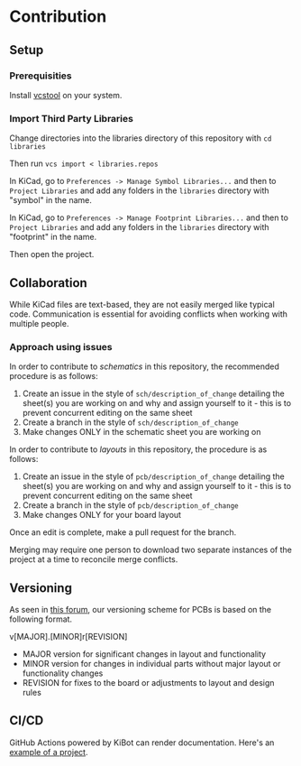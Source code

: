 # Contribution

## Setup

### Prerequisities

Install [vcstool](https://github.com/dirk-thomas/vcstool) on your system.


### Import Third Party Libraries

Change directories into the libraries directory of this repository with `cd libraries`

Then run `vcs import < libraries.repos`

In KiCad, go to `Preferences -> Manage Symbol Libraries...` and then to `Project Libraries` and add any folders in the `libraries` directory with "symbol" in the name.

In KiCad, go to `Preferences -> Manage Footprint Libraries...` and then to `Project Libraries` and add any folders in the `libraries` directory with "footprint" in the name.

Then open the project.

## Collaboration

While KiCad files are text-based, they are not easily merged like typical code. Communication is essential for avoiding conflicts when working with multiple people.

### Approach using issues

In order to contribute to *schematics* in this repository, the recommended procedure is as follows:
1. Create an issue in the style of `sch/description_of_change` detailing the sheet(s) you are working on and why and assign yourself to it - this is to prevent concurrent editing on the same sheet
2. Create a branch in the style of `sch/description_of_change` 
3. Make changes ONLY in the schematic sheet you are working on

In order to contribute to *layouts* in this repository, the procedure is as follows:
1. Create an issue in the style of `pcb/description_of_change` detailing the sheet(s) you are working on and why and assign yourself to it - this is to prevent concurrent editing on the same sheet
2. Create a branch in the style of `pcb/description_of_change`
3. Make changes ONLY for your board layout

Once an edit is complete, make a pull request for the branch.

Merging may require one person to download two separate instances of the project at a time to reconcile merge conflicts.

## Versioning
As seen in [this forum](https://www.eevblog.com/forum/eda/product-versionrevision-assignment/), our versioning scheme for PCBs is based on the following format.

v[MAJOR].[MINOR]r[REVISION]

- MAJOR version for significant changes in layout and functionality
- MINOR version for changes in individual parts without major layout or functionality changes
- REVISION for fixes to the board or adjustments to layout and design rules

## CI/CD

GitHub Actions powered by KiBot can render documentation. Here's an [example of a project](https://github.com/INTI-CMNB/kibot_variants_arduprog).
